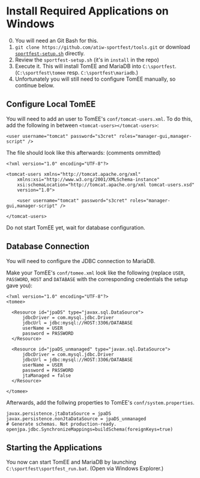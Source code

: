 # Install Required Applications on Windows

0. You will need an Git Bash for this.
1. `git clone https://github.com/atiw-sportfest/tools.git` or download [`sportfest-setup.sh`][4] directly.
2. Review the `sportfest-setup.sh` (it's in `install` in the repo)
3. Execute it. This will install TomEE and MariaDB into `C:\sportfest`. (`C:\sportfest\tomee` resp. `C:\sportfest\mariadb`.)
4. Unfortunately you will still need to configure TomEE manually, so continue below.

## Configure Local TomEE

You will need to add an user to TomEE's `conf/tomcat-users.xml`. To do this, add the following in between `<tomcat-users></tomcat-users>`:

    <user username="tomcat" password="s3cret" roles="manager-gui,manager-script" />

The file should look like this afterwards: (comments ommitted)

    <?xml version="1.0" encoding="UTF-8"?>

    <tomcat-users xmlns="http://tomcat.apache.org/xml"
        xmlns:xsi="http://www.w3.org/2001/XMLSchema-instance"
        xsi:schemaLocation="http://tomcat.apache.org/xml tomcat-users.xsd"
        version="1.0">

        <user username="tomcat" password="s3cret" roles="manager-gui,manager-script" />

    </tomcat-users>

Do not start TomEE yet, wait for database configuration.

## Database Connection

You will need to configure the JDBC connection to MariaDB.

Make your TomEE's `conf/tomee.xml` look like the following (replace `USER`, `PASSWORD`, `HOST` and `DATABASE` with the corresponding credentials the setup gave you):

    <?xml version="1.0" encoding="UTF-8"?>
    <tomee>

      <Resource id="jpaDS" type="javax.sql.DataSource">
          jdbcDriver = com.mysql.jdbc.Driver
          jdbcUrl = jdbc:mysql://HOST:3306/DATABASE
          userName = USER
          password = PASSWORD
      </Resource>

      <Resource id="jpaDS_unmanaged" type="javax.sql.DataSource">
          jdbcDriver = com.mysql.jdbc.Driver
          jdbcUrl = jdbc:mysql://HOST:3306/DATABASE
          userName = USER 
          password = PASSWORD
          jtaManaged = false
      </Resource>

    </tomee>

Afterwards, add the follwing properties to TomEE's `conf/system.properties`.

    javax.persistence.jtaDataSource = jpaDS
    javax.persistence.nonJtaDataSource = jpaDS_unmanaged
    # Generate schemas. Not production-ready.
    openjpa.jdbc.SynchronizeMappings=buildSchema(foreignKeys=true)

## Starting the Applications

You now can start TomEE and MariaDB by launching `C:\sportfest\sportfest_run.bat`. (Open via Windows Explorer.)

[1]: http://repo.maven.apache.org/maven2/org/apache/tomee/apache-tomee/7.0.4/apache-tomee-7.0.4-webprofile.zip
[2]: http://repo.maven.apache.org/maven2/org/apache/tomee/apache-tomee/7.0.4/apache-tomee-7.0.4-webprofile.tar.gz
[3]: https://downloads.mariadb.org/connector-java/
[4]: https://github.com/atiw-sportfest/tools/raw/master/install/sporfest_setup.sh

